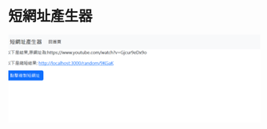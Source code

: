 # 短網址產生器
![image](https://github.com/keoo156/shorterNet/blob/master/%E8%9E%A2%E5%B9%95%E6%93%B7%E5%8F%96%E7%95%AB%E9%9D%A2%202023-04-14%20191301.png)
